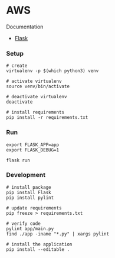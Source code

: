 # AWS

Documentation

* [Flask](http://flask.pocoo.org)


### Setup

```
# create
virtualenv -p $(which python3) venv

# activate virtualenv
source venv/bin/activate

# deactivate virtualenv
deactivate

# install requirements
pip install -r requirements.txt
```

### Run

```
export FLASK_APP=app
export FLASK_DEBUG=1

flask run
```

### Development

```
# install package
pip install Flask
pip install pylint

# update requirements
pip freeze > requirements.txt

# verify code
pylint app/main.py
find ./app -iname "*.py" | xargs pylint

# install the application
pip install --editable .
```
